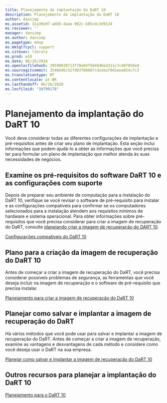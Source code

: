 ```yaml
---
title: Planejamento da implantação do DaRT 10
description: Planejamento da implantação do DaRT 10
author: dansimp
ms.assetid: 32a39e97-a889-4aae-982c-b85cdc3d9134
ms.reviewer: ''
manager: dansimp
ms.author: dansimp
ms.pagetype: mdop
ms.mktglfcycl: support
ms.sitesec: library
ms.prod: w10
ms.date: 06/16/2016
ms.openlocfilehash: 39590039713f78e84f58484bbd311c7c407059e8
ms.sourcegitcommit: 354664bc527d93f80687cd2eba70d1eea024c7c3
ms.translationtype: MT
ms.contentlocale: pt-BR
ms.lasthandoff: 06/26/2020
ms.locfileid: "10799178"
---
```

# Planejamento da implantação do DaRT 10


Você deve considerar todas as diferentes configurações de implantação e pré-requisitos antes de criar seu plano de implantação. Esta seção inclui informações que podem ajudá-lo a obter as informações que você precisa ter para formular um plano de implantação que melhor atenda às suas necessidades de negócios.

## Examine os pré-requisitos do software DaRT 10 e as configurações com suporte


Depois de preparar seu ambiente de computação para a instalação do DaRT 10, verifique se você revisar o software de pré-requisito para instalar e as configurações compatíveis para confirmar se os computadores selecionados para a instalação atendem aos requisitos mínimos de hardware e sistema operacional. Para obter informações sobre pré-requisitos que você precisa considerar para criar a imagem de recuperação do DaRT, consulte [planejando criar a imagem de recuperação do DART 10](planning-to-create-the-dart-10-recovery-image.md).

[Configurações compatíveis do DaRT 10](dart-10-supported-configurations.md)

## Plano para a criação da imagem de recuperação do DaRT 10


Antes de começar a criar a imagem de recuperação do DaRT, você precisa considerar possíveis problemas de segurança, as ferramentas que você deseja incluir na imagem de recuperação e o software de pré-requisito que precisa instalar.

[Planejamento para criar a imagem de recuperação do DaRT 10](planning-to-create-the-dart-10-recovery-image.md)

## Planejar como salvar e implantar a imagem de recuperação do DaRT


Há vários métodos que você pode usar para salvar e implantar a imagem de recuperação do DaRT. Antes de começar a criar a imagem de recuperação, examine as vantagens e desvantagens de cada método e considere como você deseja usar o DaRT na sua empresa.

[Planejar como salvar e implantar a imagem de recuperação do DaRT 10](planning-how-to-save-and-deploy-the-dart-10-recovery-image.md)

## Outros recursos para planejar a implantação do DaRT 10


[Planejamento para o DaRT 10](planning-for-dart-10.md)

 

 






